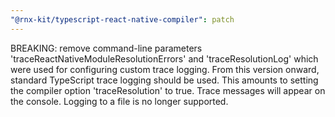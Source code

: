 ```yaml
---
"@rnx-kit/typescript-react-native-compiler": patch
---
```


BREAKING: remove command-line parameters 'traceReactNativeModuleResolutionErrors' and 'traceResolutionLog' which were used for configuring custom trace logging. From this version onward, standard TypeScript trace logging should be used. This amounts to setting the compiler option 'traceResolution' to true. Trace messages will appear on the console. Logging to a file is no longer supported.
